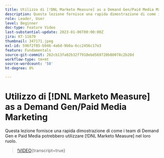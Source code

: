 ```yaml
---
title: Utilizzo di [!DNL Marketo Measure] as a Demand Gen/Paid Media Marketing
description: Questa lezione fornisce una rapida dimostrazione di come i team di Demand Gen e Paid Media potrebbero utilizzare [!DNL Marketo Measure] nel loro ruolo.
role: Leader, User
level: Beginner
doc-type: Feature Video
last-substantial-update: 2023-01-06T00:00:00Z
jira: KT-11670
thumbnail: 347171.jpeg
exl-id: 596f2f85-b946-4a6d-9b0a-6cc2456c17e3
feature: Fundamentals
source-git-commit: 262cb13fa02b32f7918ebd569720b80078c2b28d
workflow-type: tm+mt
source-wordcount: '58'
ht-degree: 0%

---
```


# Utilizzo di [!DNL Marketo Measure] as a Demand Gen/Paid Media Marketing

Questa lezione fornisce una rapida dimostrazione di come i team di Demand Gen e Paid Media potrebbero utilizzare [!DNL Marketo Measure] nel loro ruolo.

>[!VIDEO](https://video.tv.adobe.com/v/347171/?learn=on){transcript=true}
